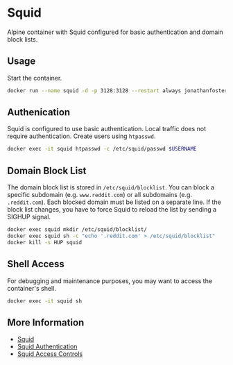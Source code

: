 # Squid

Alpine container with Squid configured for basic authentication and domain block lists.

## Usage

Start the container.

```bash
docker run --name squid -d -p 3128:3128 --restart always jonathanfoster/squid
```

## Authenication

Squid is configured to use basic authentication. Local traffic does not require authentication. Create users using
`htpasswd`.

```bash
docker exec -it squid htpasswd -c /etc/squid/passwd $USERNAME
```

## Domain Block List

The domain block list is stored in `/etc/squid/blocklist`. You can block a specific subdomain
(e.g. `www.reddit.com`) or all subdomains (e.g. `.reddit.com`). Each blocked domain must be listed on a separate line.
If the block list changes, you have to force Squid to reload the list by sending a SIGHUP signal.

```bash
docker exec squid mkdir /etc/squid/blocklist/
docker exec squid sh -c "echo '.reddit.com' > /etc/squid/blocklist"
docker kill -s HUP squid
```

## Shell Access

For debugging and maintenance purposes, you may want to access the container's shell.

```bash
docker exec -it squid sh
```

## More Information

* [Squid](http://www.squid-cache.org/)
* [Squid Authentication](https://wiki.squid-cache.org/Features/Authentication)
* [Squid Access Controls](https://wiki.squid-cache.org/SquidFaq/SquidAcl)
